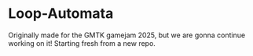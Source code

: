 # Loop-Automata
Originally made for the GMTK gamejam 2025, but we are gonna continue working on it! Starting fresh from a new repo.
